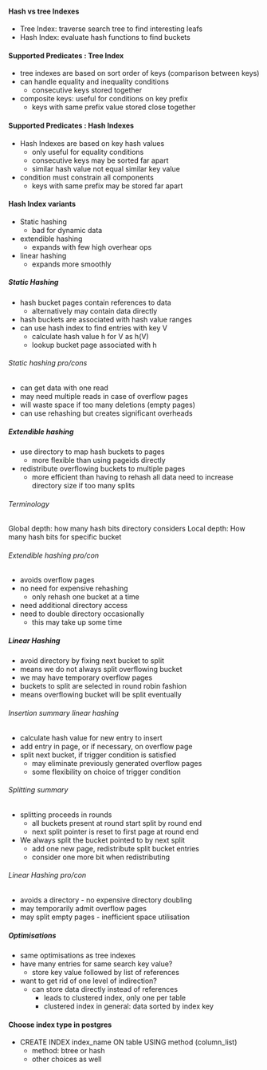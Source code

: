 

#### Hash vs tree Indexes
- Tree Index: traverse search tree to find interesting leafs
- Hash Index: evaluate hash functions to find buckets


#### Supported Predicates : Tree Index
- tree indexes are based on sort order of keys (comparison between keys)
- can handle equality and inequality conditions
    - consecutive keys stored together
- composite keys: useful for conditions on key prefix
    - keys with same prefix value stored close together


#### Supported Predicates : Hash Indexes

- Hash Indexes are based on key hash values
    - only useful for equality conditions
    - consecutive keys may be sorted far apart
    - similar hash value not equal similar key value
- condition must constrain all components
    - keys with same prefix may be stored far apart


#### Hash Index variants
- Static hashing
    - bad for dynamic data
- extendible hashing
    - expands with few high overhear ops
- linear hashing
    - expands more smoothly


##### Static Hashing
- hash bucket pages contain references to data
    - alternatively may contain data directly
- hash buckets are associated with hash value ranges
- can use hash index to find entries with key V
    - calculate hash value h for V as h(V)
    - lookup bucket page associated with h

###### Static hashing pro/cons
- can get data with one read
- may need multiple reads in case of overflow pages
- will waste space if too many deletions (empty pages)
- can use rehashing but creates significant overheads


##### Extendible hashing
- use directory to map hash buckets to pages
    - more flexible than using pageids directly
- redistribute overflowing buckets to multiple pages
    - more efficient than having to rehash all data
need to increase directory size if too many splits


###### Terminology

Global depth: how many hash bits directory considers
Local depth: How many hash bits for specific bucket

###### Extendible hashing pro/con
- avoids overflow pages
- no need for expensive rehashing
    - only rehash one bucket at a time
- need additional directory access
- need to double directory occasionally
    - this may take up some time

##### Linear Hashing
- avoid directory by fixing next bucket to split
- means we do not always split overflowing bucket
- we may have temporary overflow pages
- buckets to split are selected in round robin fashion
- means overflowing bucket will be split eventually

###### Insertion summary linear hashing
- calculate hash value for new entry to insert
- add entry in page, or if necessary, on overflow page
- split next bucket, if trigger condition is satisfied
    - may eliminate previously generated overflow pages
    - some flexibility on choice of trigger condition


###### Splitting summary
- splitting proceeds in rounds
    - all buckets present at round start split by round end
    - next split pointer is reset to first page at round end
- We always split the bucket pointed to by next split
    - add one new page, redistribute split bucket entries
    - consider one more bit when redistributing

###### Linear Hashing pro/con
- avoids a directory - no expensive directory doubling
- may temporarily admit overflow pages
- may split empty pages - inefficient space utilisation


##### Optimisations
- same optimisations as tree indexes
- have many entries for same search key value?
    - store key value followed by list of references
- want to get rid of one level of indirection?
    - can store data directly instead of references
        - leads to clustered index, only one per table
        - clustered index in general: data sorted by index key



#### Choose index type in postgres
- CREATE INDEX index_name ON table USING method (column_list)
    - method: btree or hash
    - other choices as well




    



